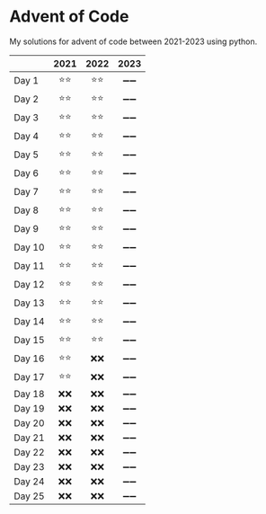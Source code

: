 # Advent of Code

My solutions for advent of code between 2021-2023 using python.

|        | 2021 | 2022 | 2023 |
| ------ | :--: | :--: | :--: |
| Day 1  | ⭐⭐ | ⭐⭐ | ➖➖ |
| Day 2  | ⭐⭐ | ⭐⭐ | ➖➖ |
| Day 3  | ⭐⭐ | ⭐⭐ | ➖➖ |
| Day 4  | ⭐⭐ | ⭐⭐ | ➖➖ |
| Day 5  | ⭐⭐ | ⭐⭐ | ➖➖ |
| Day 6  | ⭐⭐ | ⭐⭐ | ➖➖ |
| Day 7  | ⭐⭐ | ⭐⭐ | ➖➖ |
| Day 8  | ⭐⭐ | ⭐⭐ | ➖➖ |
| Day 9  | ⭐⭐ | ⭐⭐ | ➖➖ |
| Day 10 | ⭐⭐ | ⭐⭐ | ➖➖ |
| Day 11 | ⭐⭐ | ⭐⭐ | ➖➖ |
| Day 12 | ⭐⭐ | ⭐⭐ | ➖➖ |
| Day 13 | ⭐⭐ | ⭐⭐ | ➖➖ |
| Day 14 | ⭐⭐ | ⭐⭐ | ➖➖ |
| Day 15 | ⭐⭐ | ⭐⭐ | ➖➖ |
| Day 16 | ⭐⭐ | ❌❌ | ➖➖ |
| Day 17 | ⭐⭐ | ❌❌ | ➖➖ |
| Day 18 | ❌❌ | ❌❌ | ➖➖ |
| Day 19 | ❌❌ | ❌❌ | ➖➖ |
| Day 20 | ❌❌ | ❌❌ | ➖➖ |
| Day 21 | ❌❌ | ❌❌ | ➖➖ |
| Day 22 | ❌❌ | ❌❌ | ➖➖ |
| Day 23 | ❌❌ | ❌❌ | ➖➖ |
| Day 24 | ❌❌ | ❌❌ | ➖➖ |
| Day 25 | ❌❌ | ❌❌ | ➖➖ |

